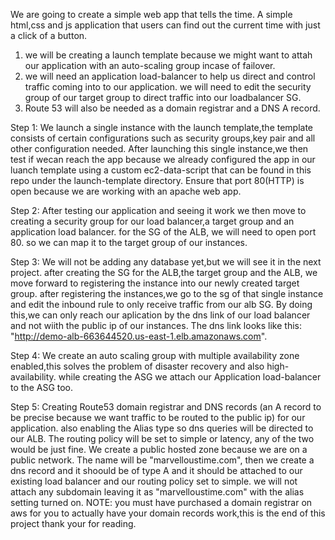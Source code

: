 We are going to create a simple web app that tells the time. A simple html,css and js application that users can find out the current time with just a click of a button.
1. we will be creating a launch template because we might want to attah our application with an auto-scaling group incase of failover.
2. we will need an application load-balancer to help us direct and control traffic coming into to our application. we will need to edit the security group of our target group to direct traffic into our loadbalancer SG.
3. Route 53 will also be needed as a domain registrar and a DNS A record.

Step 1: We launch a single instance with the launch template,the template consists of certain configurations such as security groups,key pair and all other configuration needed.
After launching this single instance,we then test if wecan reach the app because we already configured the app in our luanch template using a custom ec2-data-script that can be found in this repo under the launch-template directory.
Ensure that port 80(HTTP) is open because we are working with an apache web app.

Step 2: After testing our application and seeing it work we then move to creating a security group for our load balancer,a target group and an application load balancer.
for the SG of the ALB, we will need to open port 80. so we can map it to the target  group of our instances.

Step 3: We will not be adding any database yet,but we will see it in the next project. after creating the SG for the ALB,the target group and the ALB, we move forward to registering the instance into our newly created target group.
after registering the instances,we go to the sg of that single instance and edit the inbound rule to only receive traffic from our alb SG. By doing this,we can only reach our aplication by the dns link of our load balancer and not wiith the public ip of our instances. The dns link looks like this:
  "http://demo-alb-663644520.us-east-1.elb.amazonaws.com".
  
Step 4: We create an auto scaling group with multiple availability zone enabled,this solves the problem of disaster recovery and also high-availability. while creating the ASG we attach our Application load-balancer to the ASG too.

Step 5: Creating Route53 domain registrar and DNS records (an A record to be precise because we want traffic to be routed to the public ip) for our application. also enabling the Alias type so dns queries will be directed to our ALB. The routing policy will be set to simple or latency, any of the two would be just fine.
We create a public hosted zone because we are on a public network. The name will be "marvelloustime.com", then we create a dns record and it shoould be of type A and it should be attached to our existing load balancer and our routing policy set to simple.  we will not attach any subdomain leaving it as "marvelloustime.com"  with the alias setting turned on. 
NOTE: you must have purchased a domain registrar on aws for you to actually have your domain records work,this is the end  of this project thank your for reading.

